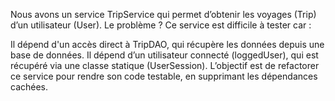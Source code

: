 Nous avons un service TripService qui permet d’obtenir les voyages (Trip) d’un utilisateur (User).
Le problème ? Ce service est difficile à tester car :

Il dépend d'un accès direct à TripDAO, qui récupère les données depuis une base de données.
Il dépend d’un utilisateur connecté (loggedUser), qui est récupéré via une classe statique (UserSession).
L’objectif est de refactorer ce service pour rendre son code testable, en supprimant les dépendances cachées.